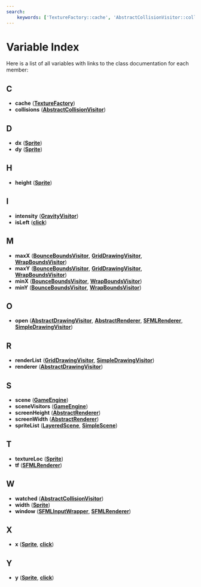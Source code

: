 ```yaml
---
search:
    keywords: ['TextureFactory::cache', 'AbstractCollisionVisitor::collisions', 'Sprite::dx', 'Sprite::dy', 'Sprite::height', 'GravityVisitor::intensity', 'click::isLeft', 'WrapBoundsVisitor::maxX', 'WrapBoundsVisitor::maxY', 'WrapBoundsVisitor::minX', 'WrapBoundsVisitor::minY', 'SimpleDrawingVisitor::open', 'SimpleDrawingVisitor::renderList', 'AbstractDrawingVisitor::renderer', 'GameEngine::scene', 'GameEngine::sceneVisitors', 'AbstractRenderer::screenHeight', 'AbstractRenderer::screenWidth', 'SimpleScene::spriteList', 'Sprite::textureLoc', 'SFMLRenderer::tf', 'AbstractCollisionVisitor::watched', 'Sprite::width', 'SFMLRenderer::window', 'click::x', 'click::y']
---
```


# Variable Index

Here is a list of all variables with links to the class documentation for each member:
## C

* **cache** ([**TextureFactory**](class_texture_factory.md#1a66990edae00aba344c794d3b28597cc4))
* **collisions** ([**AbstractCollisionVisitor**](class_abstract_collision_visitor.md#1a812239222979d680afd12fb35fe2e132))


## D

* **dx** ([**Sprite**](class_sprite.md#1a43563b440ecac191e24423f6aa6cac0e))
* **dy** ([**Sprite**](class_sprite.md#1a5b7e4e3eddfdc561a5782e39a3887145))


## H

* **height** ([**Sprite**](class_sprite.md#1a064ac3cdbeaab442437614b89cc3fbdf))


## I

* **intensity** ([**GravityVisitor**](class_gravity_visitor.md#1a86500ad7d5715a0da6293532c8a6ecc7))
* **isLeft** ([**click**](structclick.md#1a9a03ddebc7e2f3b973e8accb0d486044))


## M

* **maxX** ([**BounceBoundsVisitor**](class_bounce_bounds_visitor.md#1a1ca8f44248445c22ae6bb96c8172845d), [**GridDrawingVisitor**](class_grid_drawing_visitor.md#1a59f1e57b427c96a532a4704de1e3acf1), [**WrapBoundsVisitor**](class_wrap_bounds_visitor.md#1a4433090797575ccad8e1781106b90a3f))
* **maxY** ([**BounceBoundsVisitor**](class_bounce_bounds_visitor.md#1adc21f77c34cd7a6560f7682165346d2f), [**GridDrawingVisitor**](class_grid_drawing_visitor.md#1a51bd9dfb7f29fdf067424885a3608d37), [**WrapBoundsVisitor**](class_wrap_bounds_visitor.md#1ad284c94b30794f901eb000c37dc1137f))
* **minX** ([**BounceBoundsVisitor**](class_bounce_bounds_visitor.md#1a9ec75b7b4ae57d9847a252da651e64e8), [**WrapBoundsVisitor**](class_wrap_bounds_visitor.md#1ab2023397f67a92b5f959c20e8f2f4fde))
* **minY** ([**BounceBoundsVisitor**](class_bounce_bounds_visitor.md#1a3a729af5e0f6a2ff1f915c7f83748f94), [**WrapBoundsVisitor**](class_wrap_bounds_visitor.md#1a77073cba8b253b479bcf29e67492c722))


## O

* **open** ([**AbstractDrawingVisitor**](class_abstract_drawing_visitor.md#1ab7279a5b1e74c95b06fb086614727b2d), [**AbstractRenderer**](class_abstract_renderer.md#1a7de8e73874d912196d1dda80548ec044), [**SFMLRenderer**](class_s_f_m_l_renderer.md#1a93dc345283826b19137770a28ded106f), [**SimpleDrawingVisitor**](class_simple_drawing_visitor.md#1a4a058a3a86f60a519f32add7925c70be))


## R

* **renderList** ([**GridDrawingVisitor**](class_grid_drawing_visitor.md#1a201a3ab3478b4cf180e266bc2e3b533b), [**SimpleDrawingVisitor**](class_simple_drawing_visitor.md#1a4714fe39d82a3b0f45ef9061facbaf49))
* **renderer** ([**AbstractDrawingVisitor**](class_abstract_drawing_visitor.md#1a0a43744af979bff82123dee3faf68c8d))


## S

* **scene** ([**GameEngine**](class_game_engine.md#1afa6ce55580be9466743943b1c847a991))
* **sceneVisitors** ([**GameEngine**](class_game_engine.md#1af000ef22b47a5a58be4f49fa70fe01b7))
* **screenHeight** ([**AbstractRenderer**](class_abstract_renderer.md#1a4cab2964f09c3873d8dac8d8baa60661))
* **screenWidth** ([**AbstractRenderer**](class_abstract_renderer.md#1a7001efd6b8a6d30927f6a0149a13cb01))
* **spriteList** ([**LayeredScene**](class_layered_scene.md#1a0a60db336fa778c2700c6d2122f05323), [**SimpleScene**](class_simple_scene.md#1a235ac5e9196bb4b8e30624d15881565d))


## T

* **textureLoc** ([**Sprite**](class_sprite.md#1a593e7e858553d0d8c381c5465aafe2d5))
* **tf** ([**SFMLRenderer**](class_s_f_m_l_renderer.md#1ad0e6dd983544a0a784442fe4f4da7b00))


## W

* **watched** ([**AbstractCollisionVisitor**](class_abstract_collision_visitor.md#1aeeaa2ebce5b6c29df1c3fcf285aa7d82))
* **width** ([**Sprite**](class_sprite.md#1a11f560edfc52252310a1d1926c35e624))
* **window** ([**SFMLInputWrapper**](class_s_f_m_l_input_wrapper.md#1a8942e31702a844771bc3358495b808f5), [**SFMLRenderer**](class_s_f_m_l_renderer.md#1ac758285a3cc6a8d3946a7cdc1be296bc))


## X

* **x** ([**Sprite**](class_sprite.md#1abb2fa14e95603ee91d7acf652f1a9714), [**click**](structclick.md#1ace0a043b01ba0201a7bf319ee511aa6f))


## Y

* **y** ([**Sprite**](class_sprite.md#1a9d25f913409312b76b63e2f4e70c9635), [**click**](structclick.md#1a747cb0368ce437c51113a728d1acfcf4))


